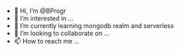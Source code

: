 - 👋 Hi, I’m @BProgr
- 👀 I’m interested in ...
- 🌱 I’m currently learning mongodb realm and serverless
- 💞️ I’m looking to collaborate on ...
- 📫 How to reach me ...

<!---
BProgr/BProgr is a ✨ special ✨ repository because its `README.md` (this file) appears on your GitHub profile.
You can click the Preview link to take a look at your changes.
--->

